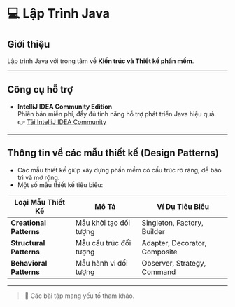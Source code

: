 # 💻 Lập Trình Java

## Giới thiệu

Lập trình Java với trọng tâm về **Kiến trúc và Thiết kế phần mềm**.

---

## Công cụ hỗ trợ

- **IntelliJ IDEA Community Edition**  
  Phiên bản miễn phí, đầy đủ tính năng hỗ trợ phát triển Java hiệu quả.  
  👉 [Tải IntelliJ IDEA Community](https://www.jetbrains.com/idea/download/other.html)

---

## Thông tin về các mẫu thiết kế (Design Patterns)

- Các mẫu thiết kế giúp xây dựng phần mềm có cấu trúc rõ ràng, dễ bảo trì và mở rộng.
- Một số mẫu thiết kế tiêu biểu:

| Loại Mẫu Thiết Kế        | Mô Tả                  | Ví Dụ Tiêu Biểu                |
|--------------------------|------------------------|--------------------------------|
| **Creational Patterns**  | Mẫu khởi tạo đối tượng | Singleton, Factory, Builder     |
| **Structural Patterns**  | Mẫu cấu trúc đối tượng | Adapter, Decorator, Composite   |
| **Behavioral Patterns**  | Mẫu hành vi đối tượng  | Observer, Strategy, Command     |

---

> 📌 Các bài tập mang yếu tố tham khảo.

